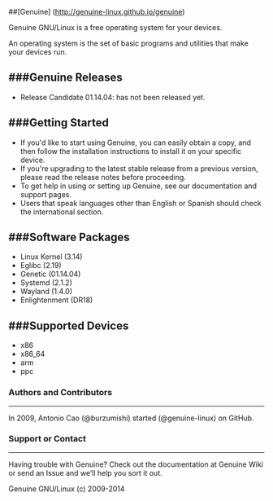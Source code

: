 ##[Genuine] (http://genuine-linux.github.io/genuine)

Genuine GNU/Linux is a free operating system for your devices.

An operating system is the set of basic programs and utilities that make your devices run.


###Genuine Releases
----------------

 * Release Candidate 01.14.04: has not been released yet.


###Getting Started
----------------

 - If you'd like to start using Genuine, you can easily obtain a copy, and then follow the installation instructions to install it on your specific device.
 - If you're upgrading to the latest stable release from a previous version, please read the release notes before proceeding.
 - To get help in using or setting up Genuine, see our documentation and support pages.
 - Users that speak languages other than English or Spanish should check the international section.


###Software Packages
-----------------

 - Linux Kernel (3.14)
 - Eglibc (2.19)
 - Genetic (01.14.04)
 - Systemd (2.1.2)
 - Wayland (1.4.0)
 - Enlightenment (DR18)


###Supported Devices
-----------------

 - x86
 - x86_64
 - arm
 - ppc

### Authors and Contributors
-----------------
In 2009, Antonio Cao (@burzumishi) started (@genuine-linux) on GitHub.

### Support or Contact
-----------------
Having trouble with Genuine? Check out the documentation at Genuine Wiki or send an Issue and we’ll help you sort it out.


Genuine GNU/Linux (c) 2009-2014
